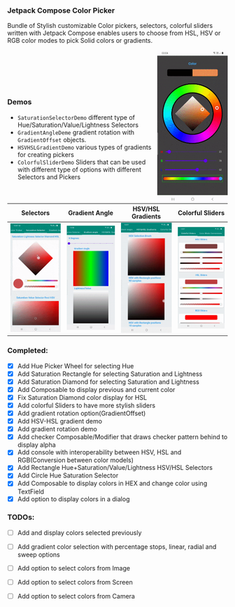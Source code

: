 ### Jetpack Compose Color Picker

Bundle of Stylish customizable Color pickers, selectors, colorful sliders written with Jetpack
Compose enables users to choose from HSL, HSV or RGB color modes to pick Solid colors or gradients.

<img src="/./screenshots/intro.gif" align="right" width="32%"/>

<br>
<br>
<br>
<br>
<br>

### Demos

* `SaturationSelectorDemo`  different type of Hue/Saturation/Value/Lightness Selectors
* `GradientAngleDeme` gradient rotation with `GradientOffset` objects.
* `HSVHSLGradientDemo` various types of gradients for creating pickers
* `ColorfulSliderDemo` Sliders that can be used with different type of options with different
  Selectors and Pickers

| Selectors      | Gradient Angle   | HSV/HSL Gradients| Colorful Sliders |
| ----------|-----------| -----------| -----------|
| <img src="./screenshots/saturation.gif"/> | <img src="./screenshots/gradient_angle.gif"/> | <img src="./screenshots/hsv_hsl_gradient.gif"/> | <img src="./screenshots/colorful_sliders.gif"/> |

### Completed:

- [x] Add Hue Picker Wheel for selecting Hue
- [x] Add Saturation Rectangle for selecting Saturation and Lightness
- [x] Add Saturation Diamond for selecting Saturation and Lightness
- [x] Add Composable to display previous and current color
- [x] Fix Saturation Diamond color display for HSL
- [x] Add colorful Sliders to have more stylish sliders
- [x] Add gradient rotation option(GradientOffset)
- [x] Add HSV-HSL gradient demo
- [x] Add gradient rotation demo
- [x] Add checker Composable/Modifier that draws checker pattern behind to display alpha
- [x] Add console with interoperability between HSV, HSL and RGB(Conversion between color models)
- [x] Add Rectangle Hue+Saturation/Value/Lightness HSV/HSL Selectors
- [x] Add Circle Hue Saturation Selector
- [x] Add Composable to display colors in HEX and change color using TextField
- [x] Add option to display colors in a dialog

### TODOs:

- [ ] Add and display colors selected previously
- [ ] Add gradient color selection with percentage stops, linear, radial and sweep options
- [ ] Add option to select colors from Image
- [ ] Add option to select colors from Screen
- [ ] Add option to select colors from Camera
  
